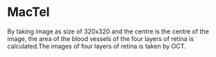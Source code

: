 # MacTel

By taking image as size of 320x320 and the centre is the centre of the image, the area of the blood vessels of the four layers of retina  is calculated.The images of four layers of retina is taken by OCT. 
